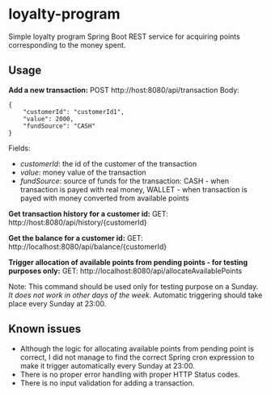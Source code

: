 # loyalty-program
Simple loyalty program Spring Boot REST service for acquiring points corresponding to the money spent.

## Usage

**Add a new transaction:**
POST http://host:8080/api/transaction
Body:

    {
        "customerId": "customerId1",
        "value": 2000,
        "fundSource": "CASH"
    }
Fields:

 - *customerId*: the id of the customer of the transaction
 - *value*: money value of the transaction
 - *fundSource*: source of funds for the transaction: CASH - when transaction is payed with real money, WALLET - when transaction is payed with money converted from available points

**Get transaction history for a customer id:**
GET: http://host:8080/api/history/{customerId}

**Get the balance for a customer id:**
GET: http://localhost:8080/api/balance/{customerId}

**Trigger allocation of available points from pending points - for testing purposes only:**
GET: http://localhost:8080/api/allocateAvailablePoints

Note:
This command should be used only for testing purpose on a Sunday. *It does not work in other days of the week.*
Automatic triggering should take place every Sunday at 23:00.

## Known issues
- Although the logic for allocating available points from pending point is correct, I did not manage to find the correct Spring cron expression to make it trigger automatically every Sunday at 23:00.
- There is no proper error handling with proper HTTP Status codes.
- There is no input validation for adding a transaction.
